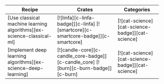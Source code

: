 | Recipe | Crates | Categories |
|--------|--------|------------|
| [Use classical machine learning algorithms][ex-science-classical-ml] | [![linfa][c-linfa-badge]][c-linfa] [![smartcore][c-smartcore-badge]][c-smartcore] | [![cat-science][cat-science-badge]][cat-science] |
| [Implement deep learning algorithms][ex-science-deep-learning] | [![candle-core][c-candle_core-badge]][c-candle_core] [![burn][c-burn-badge]][c-burn] | [![cat-science][cat-science-badge]][cat-science] |

<div class="hidden">
</div>
